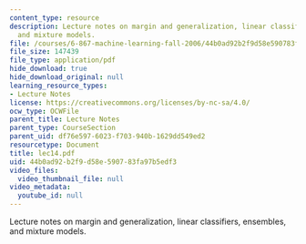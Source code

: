 ```yaml
---
content_type: resource
description: Lecture notes on margin and generalization, linear classifiers, ensembles,
  and mixture models.
file: /courses/6-867-machine-learning-fall-2006/44b0ad92b2f9d58e590783fa97b5edf3_lec14.pdf
file_size: 147439
file_type: application/pdf
hide_download: true
hide_download_original: null
learning_resource_types:
- Lecture Notes
license: https://creativecommons.org/licenses/by-nc-sa/4.0/
ocw_type: OCWFile
parent_title: Lecture Notes
parent_type: CourseSection
parent_uid: df76e597-6023-f703-940b-1629dd549ed2
resourcetype: Document
title: lec14.pdf
uid: 44b0ad92-b2f9-d58e-5907-83fa97b5edf3
video_files:
  video_thumbnail_file: null
video_metadata:
  youtube_id: null
---
```

Lecture notes on margin and generalization, linear classifiers, ensembles, and mixture models.